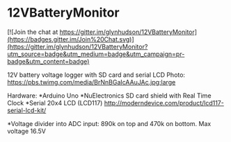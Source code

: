12VBatteryMonitor
=================

[![Join the chat at https://gitter.im/glynhudson/12VBatteryMonitor](https://badges.gitter.im/Join%20Chat.svg)](https://gitter.im/glynhudson/12VBatteryMonitor?utm_source=badge&utm_medium=badge&utm_campaign=pr-badge&utm_content=badge)

12V battery voltage logger with SD card and serial LCD
Photo: https://pbs.twimg.com/media/BrNnBGaIcAAuJAc.jpg:large

Hardware:
*Arduino Uno
*NuElectronics SD card shield with Real Time Clock
*Serial 20x4 LCD (LCD117) http://moderndevice.com/product/lcd117-serial-lcd-kit/

*Voltage divider into ADC input: 890k on top and 470k on bottom. Max voltage 16.5V
